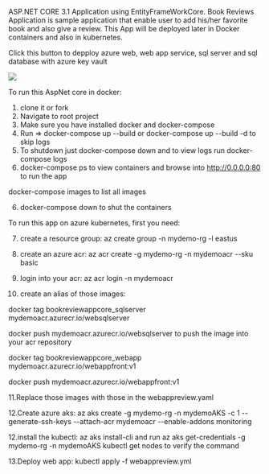 ASP.NET CORE 3.1 Application using EntityFrameWorkCore. Book Reviews Application is sample application that enable user to add his/her favorite book and 
also give a review. This App will be deployed later in Docker containers and also in kubernetes.

Click this button to depploy azure web, web app service, sql server and sql database with azure key vault

<a href="https://portal.azure.com/#create/Microsoft.Template/uri/https%3A%2F%2Fraw.githubusercontent.com%2Flink78%2FBookAppReviews%2Fmaster%2Fazuredeployapp.json" target="_blank">
    <img src="http://azuredeploy.net/deploybutton.png"/>
</a>


To run this AspNet core in docker:
1. clone it or fork
2. Navigate to root project
3. Make sure you have installed docker and docker-compose
4. Run => docker-compose up --build or docker-compose up --build -d to skip logs
5. To shutdown just docker-compose down and to view logs run docker-compose logs
5. docker-compose ps to view containers and browse into http://0.0.0.0:80 to run the app

 docker-compose images to list all images

6. docker-compose down to shut the containers

To run this app on azure kubernetes, first you need:

7. create a resource group: az create group -n mydemo-rg -l eastus

8. create an azure acr: az acr create -g mydemo-rg -n mydemoacr --sku basic

9. login into your acr: az acr login -n mydemoacr

10. create an alias of those images: 

docker tag bookreviewappcore_sqlserver mydemoacr.azurecr.io/websqlserver

docker push mydemoacr.azurecr.io/websqlserver to push the image into your acr repository

docker tag bookreviewappcore_webapp mydemoacr.azurecr.io/webappfront:v1

docker push mydemoacr.azurecr.io/webappfront:v1

11.Replace those images with those in the webappreview.yaml

12.Create azure aks: az aks create -g mydemo-rg -n mydemoAKS -c 1 --generate-ssh-keys --attach-acr mydemoacr --enable-addons monitoring

12.install the kubectl: az aks install-cli and run az aks get-credentials -g mydemo-rg -n mydemoAKS
kubectl get nodes to verify the command

13.Deploy web app: kubectl apply -f webappreview.yml
